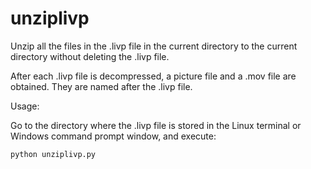 # unziplivp
Unzip all the files in the .livp file in the current directory to the current directory without deleting the .livp file. 

After each .livp file is decompressed, a picture file and a .mov file are obtained. They are named after the .livp file.


Usage:

Go to the directory where the .livp file is stored in the Linux terminal or Windows command prompt window, and execute: 

`python unziplivp.py`
